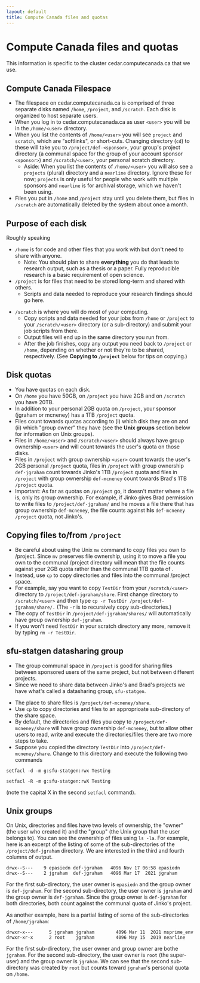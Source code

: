 ```yaml
---
layout: default
title: Compute Canada files and quotas
---
```


# Compute Canada files and quotas

This information is specific to the cluster cedar.computecanada.ca 
that we use.

## Compute Canada Filespace

* The filespace on cedar.computecanada.ca is comprised of three separate disks named `/home`, `/project`, and `/scratch`. Each disk is organized to host separate users.
* When you log in to cedar.computecanada.ca 
as user `<user>` you will be in the `/home/<user>` directory.
* When you list the contents of `/home/<user>` you will see `project` and `scratch`, which are "softlinks", or short-cuts. Changing directory (`cd`) to these will take you to `/project/def-<sponsor>`, your group's project directory (a communal space for the group of your account sponsor `<sponsor>`)  and `/scratch/<user>`, your personal scratch directory.
    * Aside: When you list the contents of `/home/<user>` you will also see a `projects` (plural) directory and a `nearline` directory. Ignore these for now; `projects` is only useful for people
    who work with multiple sponsors and  `nearline` is for archival storage, which we haven't been using.
* Files you put in `/home` and `/project` stay until you delete them, but files in `/scratch` are automatically deleted by the system about once a month. 

## Purpose of each disk

Roughly speaking
* `/home` is for code and other files that you work with but don't need to share with anyone.
    * Note: You should plan to share **everything** you do that leads
    to research output, such as a thesis or a paper. Fully reproducible research is a basic
    requirement of open science.
* `/project` is for files that need to be stored long-term and shared with others.
    * Scripts and data needed to reproduce your research findings should go here. 
 <!--   * Most of the research we do should be saved in the Graham and McNeney group's shared directory. See the **sfu-statgen datasharing group** below. -->
* `/scratch` is where you will do most of your computing. 
    * Copy scripts and data needed for your jobs from `/home` or `/project` to your `/scratch/<user>` directory (or a sub-directory) and submit your job scripts from there. 
    * Output files will end up in the same directory you run from. 
    * After the job finishes, copy any output you need back to `/project` or `/home`, depending on whether or not they're to be shared, respectively. (See **Copying to `/project`** below for tips on copying.)

## Disk quotas

* You have quotas on each disk. 
* On `/home` you have 50GB, on `/project` you have 2GB and on `/scratch` you have 20TB. 
* In addition to your personal 2GB quota on `/project`, your sponsor (jgraham or mcneney) has a 1TB `/project` quota. 
* Files count towards quotas according to (i) which disk they are on and (ii) which "group owner" they have (see the **Unix groups** section below for information on Unix groups).
* Files in `/home/<user>` and `/scratch/<user>` should always have group ownership `<user>` and will count towards the user's quota on those disks.
* Files in `/project` with group ownership `<user>` count towards the user's 2GB personal `/project` quota, files in `/project` with group ownership `def-jgraham` count towards Jinko's 1TB `/project` quota and files in `/project` with group ownership `def-mcneney` count towards Brad's 1TB `/project` quota.
* Important: As far as quotas on `/project` go, it doesn't 
    matter where a file is, only
    its group ownership. For example, if Jinko gives Brad permission to 
    write files to `/project/def-jgraham/` and he moves a file there 
    that has group ownership `def-mcneney`, the file counts against 
    **his** `def-mcneney` `/project` quota, not Jinko's.


## Copying files to/from `/project`

* Be careful about using the Unix `mv` command to copy files you own to /project. Since `mv` preserves file ownership, using it to move a file you own to the communal /project directory will mean that the file counts against your 2GB <user> quota rather than the communal 1TB quota of <def-sponsor>. 
* Instead, use `cp` to copy directories and files into the communal /project space.
* For example, say you want to copy `TestDir` from your `/scratch/<user>`
directory to `/project/def-jgraham/share`. First change directory to
`/scratch/<user>`
and then type `cp -r TestDir /project/def-jgraham/share/.` (The `-r` 
is to recursively copy sub-directories.)
* The copy of  `TestDir` in `/project/def-jgraham/shares/` will
automatically have group ownership `def-jgraham`.
* If you won't need `TestDir` in your scratch directory any more, remove it 
by typing `rm -r TestDir`.


## sfu-statgen datasharing group

* The group communal space in `/project` is good for sharing files between
sponsored users of the same project, but not between different projects.
* Since we need to share data between Jinko's and Brad's projects
we have what's called a datasharing group, `sfu-statgen`. 
<!--* Using special tools developed by Compute Canada we can set 
the file permissions of files that we'd like to share between
groups.-->
* The place to share files is `/project/def-mcneney/share`.
* Use `cp` to copy directories and files to an approprioate 
sub-directory of the share space. 
* By default, the directories and files you copy to `/project/def-mcneney/share` will have group ownership `def-mcneney`, 
but to allow other users to read, write and execute the directories/files there are two more steps to take.
* Suppose you copied the directory `TestDir` into
`/project/def-mcneney/share`. Change to this directory
and execute the following two commands
```
setfacl -d -m g:sfu-statgen:rwx Testing
```
```
setfacl -R -m g:sfu-statgen:rwX Testing
```

(note the capital X in the second `setfacl` command).

## Unix groups 

On Unix, directories and files have two levels of ownership, the "owner" 
(the user who created it) and the "group" 
(the Unix group that the user belongs to). You can see 
the ownership of files using `ls -la`. For example, 
here is an excerpt of the listing of some of the sub-directories
of the `/project/def-jgraham` directory.
We are interested in the third and fourth columns of output.
```
drwx--S---    9 epasiedn def-jgraham   4096 Nov 17 06:58 epasiedn
drwx--S---    2 jgraham  def-jgraham   4096 Mar 17  2021 jgraham
```
For the first sub-directory, the user owner is `epasiedn` and the group owner is `def-jgraham`. 
For the second sub-directory, the user owner is `jgraham` and the group owner is `def-jgraham`. 
Since the group owner is `def-jgraham` for both directories, both count against the communal
quota of Jinko's project.

As another example, here is a partial listing of some of the sub-directories of `/home/jgraham`:
```
drwxr-x---      5 jgraham jgraham        4096 Mar 11  2021 msprime_env
drwxr-xr-x      2 root    jgraham        4096 May 15  2019 nearline
```
For the first sub-directory, the user owner and group owner are bothe `jgraham`. For the second
sub-directory, the user owner is `root` (the super-user) and the group owner is `jgraham`.
We can see that the second sub-directory was created by `root` but counts toward `jgraham`'s personal
quota on `/home`.
   

